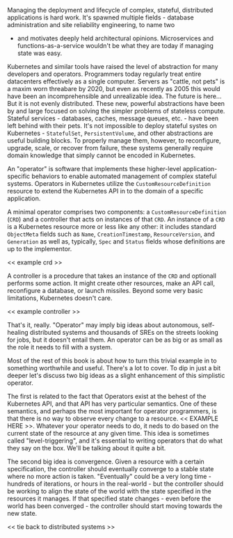 Managing the deployment and lifecycle of complex, stateful,
distributed applications is hard work. It's spawned multiple fields -
database administration and site reliability engineering, to name two
- and motivates deeply held architectural opinions. Microservices and
functions-as-a-service wouldn't be what they are today if managing
state was easy.

Kubernetes and similar tools have raised the level of abstraction for
many developers and operators. Programmers today regularly treat
entire datacenters effectively as a single computer. Servers as
"cattle, not pets" is a maxim worn threabare by 2020, but even as
recently as 2005 this would have been an incomprehensible and
unrealizable idea. The future is here... But it is not evenly
distributed. These new, powerful abstractions have been by and large
focused on solving the simpler problems of stateless compute. Stateful
services - databases, caches, message queues, etc. - have been left
behind with their pets. It's not impossible to deploy stateful systes
on Kubernetes - `StatefulSet`, `PersistentVolume`, and other
abstractions are useful building blocks. To properly manage them,
however, to reconfigure, upgrade, scale, or recover from failure,
these systems generally require domain knowledge that simply cannot be
encoded in Kubernetes.

An "operator" is software that implements these higher-level
application-specific behaviors to enable automated management of
complex stateful systems. Operators in Kubernetes utilize the
`CustomResourceDefinition` resource to extend the Kubernetes API in to
the domain of a specific application.

A minimal operator comprises two components: a
`CustomResourceDefinition` (`CRD`) and a controller that acts on
instances of that `CRD`. An instance of a `CRD` is a Kubernetes
resource more or less like any other: it includes standard
`ObjectMeta` fields such as `Name`, `CreationTimestamp`,
`ResourceVersion`, and `Generation` as well as, typically, `Spec` and
`Status` fields whose definitions are up to the implementor.

<< example crd >>

A controller is a procedure that takes an instance of the `CRD` and
optionall performs some action. It might create other resources, make
an API call, reconfigure a database, or launch missiles. Beyond some
very basic limitations, Kubernetes doesn't care.

<< example controller >>

That's it, really. "Operator" may imply big ideas about autonomous,
self-healing distributed systems and thousands of SREs on the streets
looking for jobs, but it doesn't entail them. An operator can be as
big or as small as the role it needs to fill with a system.

Most of the rest of this book is about how to turn this trivial
example in to something worthwhile and useful. There's a lot to cover.
To dip in just a bit deeper let's discuss two big ideas as a slight
enhancement of this simplistic operator.

The first is related to the fact that Operators exist at the behest of
the Kubernetes API, and that API has very particular semantics. One of
these semantics, and perhaps the most important for operator
programmers, is that there is no way to observe every change to a
resource. << EXAMPLE HERE >>. Whatever your operator needs to do, it
neds to do based on the current state of the resource at any given
time. This idea is sometimes called "level-triggering", and it's
essential to writing operators that do what they say on the box. We'll
be talking about it quite a bit.

The second big idea is convergence. Given a resource with a certain
specification, the controller should eventually converge to a stable
state where no more action is taken. "Eventually" could be a very long
time - hundreds of iterations, or hours in the real-world - but the
controller should be working to align the state of the world with the
state specified in the resources it manages. If that specified state
changes - even before the world has been converged - the controller
should start moving towards the new state.

<< tie back to distributed systems >>
